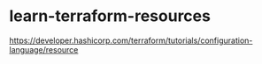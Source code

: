 # learn-terraform-resources
https://developer.hashicorp.com/terraform/tutorials/configuration-language/resource
